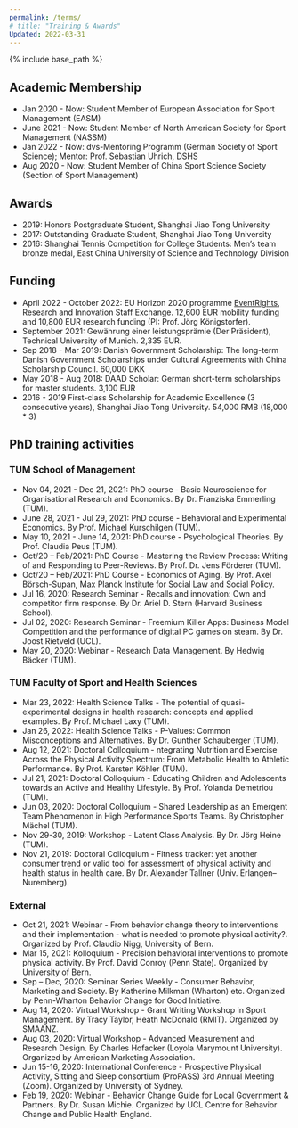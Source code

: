 ```yaml
---
permalink: /terms/
# title: "Training & Awards"
Updated: 2022-03-31
---
```


{% include base_path %}

## Academic Membership

* Jan 2020 - Now: Student Member of European Association for Sport Management (EASM)
* June 2021 - Now: Student Member of North American Society for Sport Management (NASSM)
* Jan 2022 - Now: dvs-Mentoring Programm (German Society of Sport Science); Mentor: Prof. Sebastian Uhrich, DSHS
* Aug 2020 - Now:	Student Member of China Sport Science Society (Section of Sport Management)


## Awards
* 2019: Honors Postgraduate Student, Shanghai Jiao Tong University
* 2017: Outstanding Graduate Student, Shanghai Jiao Tong University
* 2016:	Shanghai Tennis Competition for College Students: Men’s team bronze medal, East China University of Science and Technology Division

## Funding
* April 2022 - October 2022: EU Horizon 2020 programme [EventRights](http://eventrights.net/), Research and Innovation Staff Exchange. 12,600 EUR mobility funding and 10,800 EUR research funding (PI: Prof. Jörg Königstorfer).
* September 2021: Gewährung einer leistungsprämie (Der Präsident), Technical University of Munich. 2,335 EUR.
* Sep 2018 - Mar 2019: Danish Government Scholarship: The long-term Danish Government Scholarships under Cultural Agreements with China Scholarship Council. 60,000 DKK
* May 2018 - Aug 2018: DAAD Scholar: German short-term scholarships for master students. 3,100 EUR
* 2016 - 2019	First-class Scholarship for Academic Excellence (3 consecutive years), Shanghai Jiao Tong University. 54,000 RMB (18,000 * 3)


## PhD training activities

### TUM School of Management
* Nov 04, 2021 - Dec 21, 2021: PhD course - Basic Neuroscience for Organisational Research and Economics. By Dr. Franziska Emmerling (TUM).
* June 28, 2021 - Jul 29, 2021: PhD course - Behavioral and Experimental Economics. By Prof. Michael Kurschilgen (TUM).
* May 10, 2021 - June 14, 2021: PhD course - Psychological Theories. By Prof. Claudia Peus (TUM).
* Oct/20 – Feb/2021: PhD Course - Mastering the Review Process: Writing of and Responding to Peer-Reviews. By Prof. Dr. Jens Förderer (TUM).
* Oct/20 – Feb/2021: PhD Course - Economics of Aging. By Prof. Axel Börsch-Supan, Max Planck Institute for Social Law and Social Policy.
* Jul 16, 2020: Research Seminar - Recalls and innovation: Own and competitor firm response. By Dr. Ariel D. Stern (Harvard Business School).
* Jul 02, 2020: Research Seminar - Freemium Killer Apps: Business Model Competition and the performance of digital PC games on steam. By Dr. Joost Rietveld (UCL).
* May 20, 2020: Webinar - Research Data Management. By Hedwig Bäcker (TUM).


### TUM Faculty of Sport and Health Sciences
* Mar 23, 2022: Health Science Talks - The potential of quasi-experimental designs in health research: concepts and applied examples. By Prof. Michael Laxy  (TUM).
* Jan 26, 2022: Health Science Talks - P-Values: Common Misconceptions and Alternatives. By Dr. Gunther Schauberger (TUM).
* Aug 12, 2021: Doctoral Colloquium - ntegrating Nutrition and Exercise Across the Physical Activity Spectrum: From Metabolic Health to Athletic Performance. By Prof. Karsten Köhler (TUM).
* Jul 21, 2021: Doctoral Colloquium - Educating Children and Adolescents towards an Active and Healthy Lifestyle. By Prof. Yolanda Demetriou (TUM).
* Jun 03, 2020: Doctoral Colloquium - Shared Leadership as an Emergent Team Phenomenon in High Performance Sports Teams. By Christopher Mächel (TUM).
* Nov 29-30, 2019:	Workshop - Latent Class Analysis. By Dr. Jörg Heine (TUM).
* Nov 21, 2019: Doctoral Colloquium - Fitness tracker: yet another consumer trend or valid tool for assessment of physical activity and health status in health care. By Dr. Alexander Tallner (Univ. Erlangen–Nuremberg).

### External
* Oct 21, 2021: Webinar - From behavior change theory to interventions and their implementation - what is needed to promote physical activity?. Organized by Prof. Claudio Nigg, University of Bern.
* Mar 15, 2021: Kolloquium - Precision behavioral interventions to promote physical activity. By Prof. David Conroy (Penn State). Organized by University of Bern.
* Sep – Dec, 2020: Seminar Series Weekly - Consumer Behavior, Marketing and Society. By Katherine Milkman (Wharton) etc. Organized by Penn-Wharton Behavior Change for Good Initiative.
* Aug 14, 2020: Virtual Workshop - Grant Writing Workshop in Sport Management. By Tracy Taylor, Heath McDonald (RMIT). Organized by SMAANZ.
* Aug 03, 2020: Virtual Workshop - Advanced Measurement and Research Design. By Charles Hofacker (Loyola Marymount University). Organized by American Marketing Association.
* Jun 15-16, 2020: International Conference - Prospective Physical Activity, Sitting and Sleep consortium (ProPASS) 3rd Annual Meeting (Zoom). Organized by University of Sydney.
* Feb 19, 2020: Webinar - Behavior Change Guide for Local Government & Partners. By Dr. Susan Michie. Organized by UCL Centre for Behavior Change and Public Health England.

